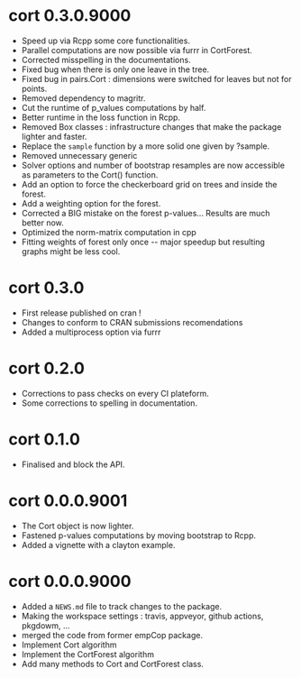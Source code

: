 # cort 0.3.0.9000

* Speed up via Rcpp some core functionalities.
* Parallel computations are now possible via furrr in CortForest. 
* Corrected misspelling in the documentations.
* Fixed bug when there is only one leave in the tree.
* Fixed bug in pairs.Cort : dimensions were switched for leaves but not for points.
* Removed dependency to magritr.
* Cut the runtime of p_values computations by half.
* Better runtime in the loss function in Rcpp.
* Removed Box classes : infrastructure changes that make the package lighter and faster.
* Replace the `sample` function by a more solid one given by ?sample.
* Removed unnecessary generic
* Solver options and number of bootstrap resamples are now accessible as parameters to the Cort() function.
* Add an option to force the checkerboard grid on trees and inside the forest.
* Add a weighting option for the forest.
* Corrected a BIG mistake on the forest p-values... Results are much better now.
* Optimized the norm-matrix computation in cpp
* Fitting weights of forest only once -- major speedup but resulting graphs might be less cool.

# cort 0.3.0

* First release published on cran !
* Changes to conform to CRAN submissions recomendations
* Added a multiprocess option via furrr

# cort 0.2.0

* Corrections to pass checks on every CI plateform.
* Some corrections to spelling in documentation.

# cort 0.1.0

* Finalised and block the API.

# cort 0.0.0.9001

* The Cort object is now lighter.
* Fastened p-values computations by moving bootstrap to Rcpp.
* Added a vignette with a clayton example.


# cort 0.0.0.9000

* Added a `NEWS.md` file to track changes to the package.
* Making the workspace settings : travis, appveyor, github actions, pkgdowm, ...
* merged the code from former empCop package.
* Implement Cort algorithm
* Implement the CortForest algorithm
* Add many methods to Cort and CortForest class.




